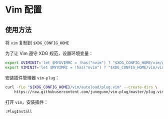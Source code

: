 # Vim 配置

## 使用方法

将 `vim` 复制到 `$XDG_CONFIG_HOME`

为了让 Vim 遵守 XDG 规范，设置环境变量：

```bash
export GVIMINIT='let $MYGVIMRC = !has("nvim") ? "$XDG_CONFIG_HOME/vim/gvimrc" : "$XDG_CONFIG_HOME/nvim/init.lua" | so $MYGVIMRC'
export VIMINIT='let $MYVIMRC = !has("nvim") ? "$XDG_CONFIG_HOME/vim/vimrc" : "$XDG_CONFIG_HOME/nvim/init.lua" | so $MYVIMRC'
```

安装插件管理器 `vim-plug`：

```bash
curl -fLo "${XDG_CONFIG_HOME}/vim/autoload/plug.vim" --create-dirs \
    https://raw.githubusercontent.com/junegunn/vim-plug/master/plug.vim
```

打开 `vim`，安装插件：

```vim
:PlugInstall
```
